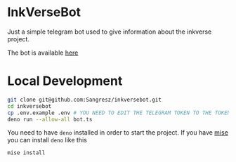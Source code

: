# InkVerseBot

Just a simple telegram bot used to give information about the inkverse project.

The bot is available [here](https://web.telegram.org/k/#@inkversebot)

# Local Development

```sh
git clone git@github.com:Sangresz/inkversebot.git
cd inkversebot
cp .env.example .env # YOU NEED TO EDIT THE TELEGRAM TOKEN TO THE TOKEN OF THE BOT THAT YOU WANT THESE HANDLERS TO LINK TO
deno run --allow-all bot.ts
```

You need to have `deno` installed in order to start the project. If you have [mise](https://mise.jdx.dev/getting-started.html) you can install `deno` like this

```sh
mise install
```
